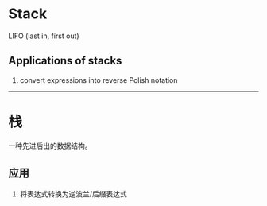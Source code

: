 # Stack 
LIFO (last in, first out)

## Applications of stacks
1. convert expressions into reverse Polish notation

-------


# 栈
一种先进后出的数据结构。
## 应用
1. 将表达式转换为逆波兰/后缀表达式

